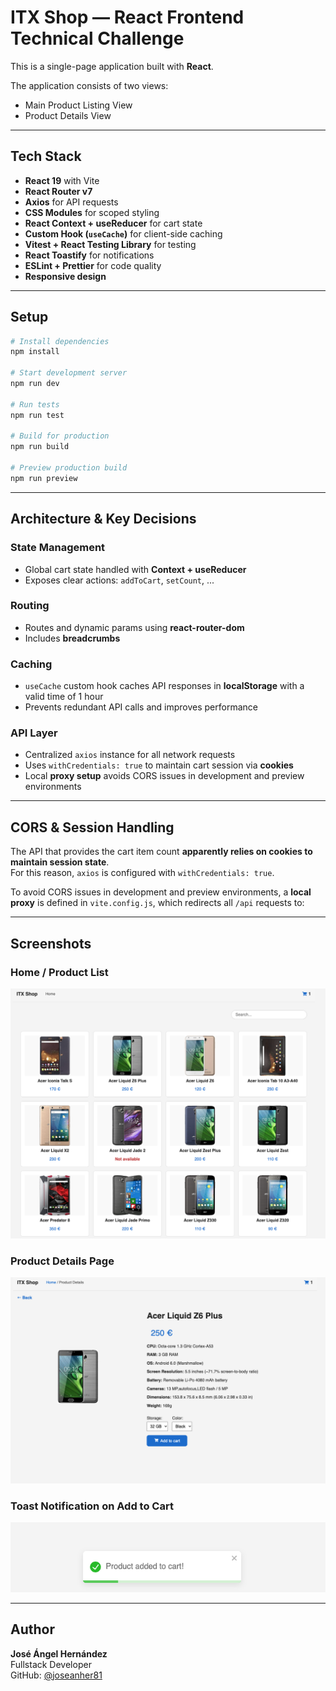 # ITX Shop — React Frontend Technical Challenge

This is a single-page application built with **React**.

The application consists of two views:

- Main Product Listing View
- Product Details View

---

## Tech Stack

- **React 19** with Vite
- **React Router v7**
- **Axios** for API requests
- **CSS Modules** for scoped styling
- **React Context + useReducer** for cart state
- **Custom Hook (`useCache`)** for client-side caching
- **Vitest + React Testing Library** for testing
- **React Toastify** for notifications
- **ESLint + Prettier** for code quality
- **Responsive design**

---

## Setup

```bash
# Install dependencies
npm install

# Start development server
npm run dev

# Run tests
npm run test

# Build for production
npm run build

# Preview production build
npm run preview
```

---

## Architecture & Key Decisions

### State Management

- Global cart state handled with **Context + useReducer**
- Exposes clear actions: `addToCart`, `setCount`, ...

### Routing

- Routes and dynamic params using **react-router-dom**
- Includes **breadcrumbs**

### Caching

- `useCache` custom hook caches API responses in **localStorage** with a valid time of 1 hour
- Prevents redundant API calls and improves performance

### API Layer

- Centralized `axios` instance for all network requests
- Uses `withCredentials: true` to maintain cart session via **cookies**
- Local **proxy setup** avoids CORS issues in development and preview environments

---

## CORS & Session Handling

The API that provides the cart item count **apparently relies on cookies to maintain session state**.  
For this reason, `axios` is configured with `withCredentials: true`.

To avoid CORS issues in development and preview environments, a **local proxy** is defined in `vite.config.js`, which redirects all `/api` requests to:

---

## Screenshots

### Home / Product List

![Home](./public/screenshots/home.png)

### Product Details Page

![Product Detail](./public/screenshots/product-detail.png)

### Toast Notification on Add to Cart

![Toast](./public/screenshots/cart-toast.png)

---

## Author

**José Ángel Hernández**  
Fullstack Developer  
GitHub: [@joseanher81](https://github.com/joseanher81)
